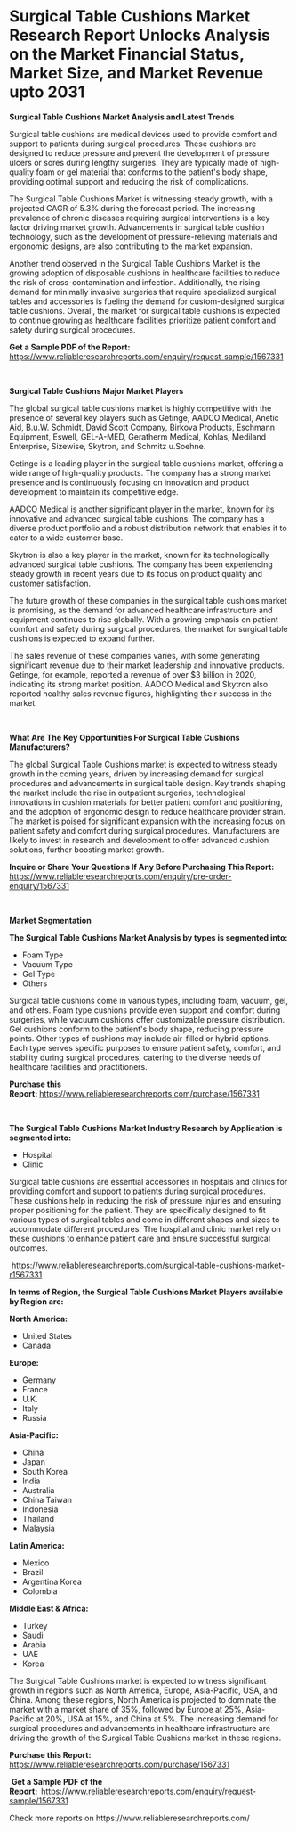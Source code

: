 <p><h1>Surgical Table Cushions Market Research Report Unlocks Analysis on the Market Financial Status, Market Size, and Market Revenue upto 2031</h1></p><p><strong>Surgical Table Cushions Market Analysis and Latest Trends</strong></p>
<p><p>Surgical table cushions are medical devices used to provide comfort and support to patients during surgical procedures. These cushions are designed to reduce pressure and prevent the development of pressure ulcers or sores during lengthy surgeries. They are typically made of high-quality foam or gel material that conforms to the patient's body shape, providing optimal support and reducing the risk of complications.</p><p>The Surgical Table Cushions Market is witnessing steady growth, with a projected CAGR of 5.3% during the forecast period. The increasing prevalence of chronic diseases requiring surgical interventions is a key factor driving market growth. Advancements in surgical table cushion technology, such as the development of pressure-relieving materials and ergonomic designs, are also contributing to the market expansion.</p><p>Another trend observed in the Surgical Table Cushions Market is the growing adoption of disposable cushions in healthcare facilities to reduce the risk of cross-contamination and infection. Additionally, the rising demand for minimally invasive surgeries that require specialized surgical tables and accessories is fueling the demand for custom-designed surgical table cushions. Overall, the market for surgical table cushions is expected to continue growing as healthcare facilities prioritize patient comfort and safety during surgical procedures.</p></p>
<p><strong>Get a Sample PDF of the Report:&nbsp;</strong> <a href="https://www.reliableresearchreports.com/enquiry/request-sample/1567331">https://www.reliableresearchreports.com/enquiry/request-sample/1567331</a></p>
<p>&nbsp;</p>
<p><strong>Surgical Table Cushions Major Market Players</strong></p>
<p><p>The global surgical table cushions market is highly competitive with the presence of several key players such as Getinge, AADCO Medical, Anetic Aid, B.u.W. Schmidt, David Scott Company, Birkova Products, Eschmann Equipment, Eswell, GEL-A-MED, Geratherm Medical, Kohlas, Mediland Enterprise, Sizewise, Skytron, and Schmitz u.Soehne.</p><p>Getinge is a leading player in the surgical table cushions market, offering a wide range of high-quality products. The company has a strong market presence and is continuously focusing on innovation and product development to maintain its competitive edge.</p><p>AADCO Medical is another significant player in the market, known for its innovative and advanced surgical table cushions. The company has a diverse product portfolio and a robust distribution network that enables it to cater to a wide customer base.</p><p>Skytron is also a key player in the market, known for its technologically advanced surgical table cushions. The company has been experiencing steady growth in recent years due to its focus on product quality and customer satisfaction.</p><p>The future growth of these companies in the surgical table cushions market is promising, as the demand for advanced healthcare infrastructure and equipment continues to rise globally. With a growing emphasis on patient comfort and safety during surgical procedures, the market for surgical table cushions is expected to expand further.</p><p>The sales revenue of these companies varies, with some generating significant revenue due to their market leadership and innovative products. Getinge, for example, reported a revenue of over $3 billion in 2020, indicating its strong market position. AADCO Medical and Skytron also reported healthy sales revenue figures, highlighting their success in the market.</p></p>
<p>&nbsp;</p>
<p><strong>What Are The Key Opportunities For Surgical Table Cushions Manufacturers?</strong></p>
<p><p>The global Surgical Table Cushions market is expected to witness steady growth in the coming years, driven by increasing demand for surgical procedures and advancements in surgical table design. Key trends shaping the market include the rise in outpatient surgeries, technological innovations in cushion materials for better patient comfort and positioning, and the adoption of ergonomic design to reduce healthcare provider strain. The market is poised for significant expansion with the increasing focus on patient safety and comfort during surgical procedures. Manufacturers are likely to invest in research and development to offer advanced cushion solutions, further boosting market growth.</p></p>
<p><strong>Inquire or Share Your Questions If Any Before Purchasing This Report:</strong> <a href="https://www.reliableresearchreports.com/enquiry/pre-order-enquiry/1567331">https://www.reliableresearchreports.com/enquiry/pre-order-enquiry/1567331</a></p>
<p>&nbsp;</p>
<p><strong>Market Segmentation</strong></p>
<p><strong>The Surgical Table Cushions Market Analysis by types is segmented into:</strong></p>
<p><ul><li>Foam Type</li><li>Vacuum Type</li><li>Gel Type</li><li>Others</li></ul></p>
<p><p>Surgical table cushions come in various types, including foam, vacuum, gel, and others. Foam type cushions provide even support and comfort during surgeries, while vacuum cushions offer customizable pressure distribution. Gel cushions conform to the patient's body shape, reducing pressure points. Other types of cushions may include air-filled or hybrid options. Each type serves specific purposes to ensure patient safety, comfort, and stability during surgical procedures, catering to the diverse needs of healthcare facilities and practitioners.</p></p>
<p><strong>Purchase this Report:&nbsp;</strong><a href="https://www.reliableresearchreports.com/purchase/1567331">https://www.reliableresearchreports.com/purchase/1567331</a></p>
<p>&nbsp;</p>
<p><strong>The Surgical Table Cushions Market Industry Research by Application is segmented into:</strong></p>
<p><ul><li>Hospital</li><li>Clinic</li></ul></p>
<p><p>Surgical table cushions are essential accessories in hospitals and clinics for providing comfort and support to patients during surgical procedures. These cushions help in reducing the risk of pressure injuries and ensuring proper positioning for the patient. They are specifically designed to fit various types of surgical tables and come in different shapes and sizes to accommodate different procedures. The hospital and clinic market rely on these cushions to enhance patient care and ensure successful surgical outcomes.</p></p>
<p><a href="https://www.reliableresearchreports.com/surgical-table-cushions-market-r1567331">&nbsp;https://www.reliableresearchreports.com/surgical-table-cushions-market-r1567331</a></p>
<p><strong>In terms of Region, the Surgical Table Cushions Market Players available by Region are:</strong></p>
<p>
    <p> <strong> North America: </strong>
        <ul>
            <li>United States</li>
            <li>Canada</li>
        </ul>
        </p> 
    <p> <strong> Europe: </strong>
        <ul>
            <li>Germany</li>
            <li>France</li>
            <li>U.K.</li>
            <li>Italy</li>
            <li>Russia</li>
        </ul>
        </p> 
    <p> <strong> Asia-Pacific: </strong>
        <ul>
            <li>China</li>
            <li>Japan</li>
            <li>South Korea</li>
            <li>India</li>
            <li>Australia</li>
            <li>China Taiwan</li>
            <li>Indonesia</li>
            <li>Thailand</li>
            <li>Malaysia</li>
        </ul>
        </p> 
    <p> <strong> Latin America: </strong>
        <ul>
            <li>Mexico</li>
            <li>Brazil</li>
            <li>Argentina Korea</li>
            <li>Colombia</li>
        </ul>
        </p> 
    <p> <strong> Middle East & Africa: </strong>
        <ul>
            <li>Turkey</li>
            <li>Saudi</li>
            <li>Arabia</li>
            <li>UAE</li>
            <li>Korea</li>
        </ul>
    </p>
    </p>
<p><p>The Surgical Table Cushions market is expected to witness significant growth in regions such as North America, Europe, Asia-Pacific, USA, and China. Among these regions, North America is projected to dominate the market with a market share of 35%, followed by Europe at 25%, Asia-Pacific at 20%, USA at 15%, and China at 5%. The increasing demand for surgical procedures and advancements in healthcare infrastructure are driving the growth of the Surgical Table Cushions market in these regions.</p></p>
<p><strong>Purchase this Report: </strong><a href="https://www.reliableresearchreports.com/purchase/1567331">https://www.reliableresearchreports.com/purchase/1567331</a></p>
<p>&nbsp;<strong>Get a Sample PDF of the Report:&nbsp;&nbsp;</strong><a href="https://www.reliableresearchreports.com/enquiry/request-sample/1567331">https://www.reliableresearchreports.com/enquiry/request-sample/1567331</a></p>
<p><strong></strong></p>
<p>Check more reports on https://www.reliableresearchreports.com/</p>